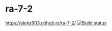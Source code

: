 # ra-7-2
https://aleks903.github.io/ra-7-2/
[![Build status](https://ci.appveyor.com/api/projects/status/7tvd6pn6xypi2rpc?svg=true)](https://ci.appveyor.com/project/aleks903/ra-7-2)
